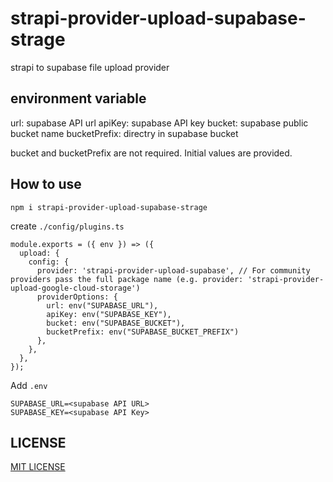# strapi-provider-upload-supabase-strage

strapi to supabase file upload provider

## environment variable

url: supabase API url
apiKey: supabase API key
bucket: supabase public bucket name
bucketPrefix: directry in supabase bucket

bucket and bucketPrefix are not required. Initial values are provided.

## How to use

```
npm i strapi-provider-upload-supabase-strage
```

create `./config/plugins.ts`

```
module.exports = ({ env }) => ({
  upload: {
    config: {
      provider: 'strapi-provider-upload-supabase', // For community providers pass the full package name (e.g. provider: 'strapi-provider-upload-google-cloud-storage')
      providerOptions: {
        url: env("SUPABASE_URL"),
        apiKey: env("SUPABASE_KEY"),
        bucket: env("SUPABASE_BUCKET"),
        bucketPrefix: env("SUPABASE_BUCKET_PREFIX")
      },
    },
  },
});
```

Add `.env`

```
SUPABASE_URL=<supabase API URL>
SUPABASE_KEY=<supabase API Key>
```

## LICENSE

[MIT LICENSE](https://github.com/miya-fubu/strapi-provider-upload-supabase-strage/blob/main/LICENSE)
